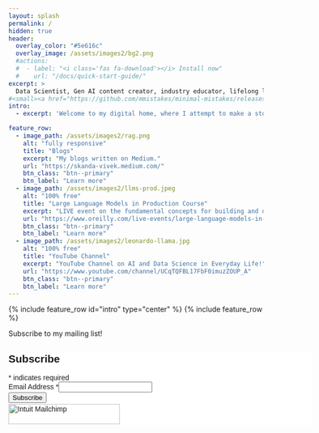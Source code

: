 ```yaml
---
layout: splash
permalink: /
hidden: true
header:
  overlay_color: "#5e616c"
  overlay_image: /assets/images2/bg2.png
  #actions:
  #  - label: "<i class='fas fa-download'></i> Install now"
  #    url: "/docs/quick-start-guide/"
excerpt: >
  Data Scientist, Gen AI content creator, industry educator, lifelong learner<br />
#<small><a href="https://github.com/mmistakes/minimal-mistakes/releases/tag/4.23.0">Latest release v4.23.0</a></small>
intro:
  - excerpt: 'Welcome to my digital home, where I attempt to make a story from my digital persona. Life = minimalism + iteration :smile:.'

feature_row:
  - image_path: /assets/images2/rag.png
    alt: "fully responsive"
    title: "Blogs"
    excerpt: "My blogs written on Medium."
    url: "https://skanda-vivek.medium.com/"
    btn_class: "btn--primary"
    btn_label: "Learn more"
  - image_path: /assets/images2/llms-prod.jpeg
    alt: "100% free"
    title: "Large Language Models in Production Course"
    excerpt: "LIVE event on the fundamental concepts for building and deploying real-world LLMs in production!"
    url: "https://www.oreilly.com/live-events/large-language-models-in-production/0636920098590/0636920098589/"
    btn_class: "btn--primary"
    btn_label: "Learn more"
  - image_path: /assets/images2/leonardo-llama.jpg
    alt: "100% free"
    title: "YouTube Channel"
    excerpt: "YouTube Channel on AI and Data Science in Everyday Life!"
    url: "https://www.youtube.com/channel/UCqTQFBL17FbF0imuzZOUP_A"
    btn_class: "btn--primary"
    btn_label: "Learn more"
---
```

{% include feature_row id="intro" type="center" %}
{% include feature_row %}
<!-- <h2 style="text-align:center">Subscribe to my newsletter.</h2> -->

<!-- <p align="center">
<iframe src="https://skandavivek.substack.com/embed" width="480" height="320" style="border:1px solid #EEE; background:white;" frameborder="0" scrolling="no"></iframe>
</p> -->

Subscribe to my mailing list!

<div id="mc_embed_shell">
      <link href="//cdn-images.mailchimp.com/embedcode/classic-061523.css" rel="stylesheet" type="text/css">
  <style type="text/css">
        #mc_embed_signup{background:#fff; false;clear:left; font:14px Helvetica,Arial,sans-serif; width: 600px;}
        /* Add your own Mailchimp form style overrides in your site stylesheet or in this style block.
           We recommend moving this block and the preceding CSS link to the HEAD of your HTML file. */
</style>
<div id="mc_embed_signup">
    <form action="https://chaoscontrol.us7.list-manage.com/subscribe/post?u=cd3eef2d66d1a86e7eba23eb3&amp;id=fb46f3513a&amp;f_id=000fd7e4f0" method="post" id="mc-embedded-subscribe-form" name="mc-embedded-subscribe-form" class="validate" target="_blank">
        <div id="mc_embed_signup_scroll"><h2>Subscribe</h2>
            <div class="indicates-required"><span class="asterisk">*</span> indicates required</div>
            <div class="mc-field-group"><label for="mce-EMAIL">Email Address <span class="asterisk">*</span></label><input type="email" name="EMAIL" class="required email" id="mce-EMAIL" required="" value=""></div>
        <div id="mce-responses" class="clear foot">
            <div class="response" id="mce-error-response" style="display: none;"></div>
            <div class="response" id="mce-success-response" style="display: none;"></div>
        </div>
    <div aria-hidden="true" style="position: absolute; left: -5000px;">
        /* real people should not fill this in and expect good things - do not remove this or risk form bot signups */
        <input type="text" name="b_cd3eef2d66d1a86e7eba23eb3_fb46f3513a" tabindex="-1" value="">
    </div>
        <div class="optionalParent">
            <div class="clear foot">
                <input type="submit" name="subscribe" id="mc-embedded-subscribe" class="button" value="Subscribe">
                <p style="margin: 0px auto;"><a href="http://eepurl.com/iNSD4w" title="Mailchimp - email marketing made easy and fun"><span style="display: inline-block; background-color: transparent; border-radius: 4px;"><img class="refferal_badge" src="https://digitalasset.intuit.com/render/content/dam/intuit/mc-fe/en_us/images/intuit-mc-rewards-text-dark.svg" alt="Intuit Mailchimp" style="width: 220px; height: 40px; display: flex; padding: 2px 0px; justify-content: center; align-items: center;"></span></a></p>
            </div>
        </div>
    </div>
</form>
</div>
<script type="text/javascript" src="//s3.amazonaws.com/downloads.mailchimp.com/js/mc-validate.js"></script><script type="text/javascript">(function($) {window.fnames = new Array(); window.ftypes = new Array();fnames[0]='EMAIL';ftypes[0]='email';fnames[1]='FNAME';ftypes[1]='text';fnames[2]='LNAME';ftypes[2]='text';fnames[4]='PHONE';ftypes[4]='phone';fnames[3]='MMERGE3';ftypes[3]='text';}(jQuery));var $mcj = jQuery.noConflict(true);</script></div>

